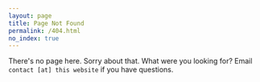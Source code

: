 ```yaml
---
layout: page
title: Page Not Found
permalink: /404.html
no_index: true
---
```


There's no page here. Sorry about that. What were you looking for? Email
`contact [at] this website` if you have questions.
